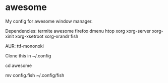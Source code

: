 # awesome
My config for awesome window manager.

Dependencies:
termite awesome firefox dmenu htop xorg xorg-server xorg-xinit xorg-xsetroot xorg-xrandr fish

AUR:
ttf-mononoki 

Clone this in ~/.config

cd awesome

mv config.fish ~/.config/fish




